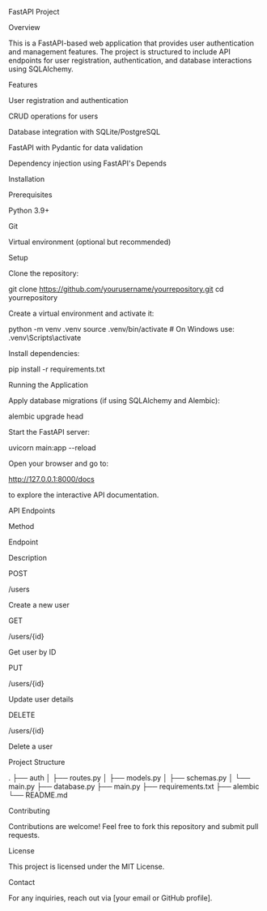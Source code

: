 FastAPI Project

Overview

This is a FastAPI-based web application that provides user authentication and management features.
The project is structured to include API endpoints for user registration, authentication, and database interactions using SQLAlchemy.

Features

User registration and authentication

CRUD operations for users

Database integration with SQLite/PostgreSQL

FastAPI with Pydantic for data validation

Dependency injection using FastAPI's Depends

Installation

Prerequisites

Python 3.9+

Git

Virtual environment (optional but recommended)

Setup

Clone the repository:

git clone https://github.com/yourusername/yourrepository.git
cd yourrepository

Create a virtual environment and activate it:

python -m venv .venv
source .venv/bin/activate  # On Windows use: .venv\Scripts\activate

Install dependencies:

pip install -r requirements.txt

Running the Application

Apply database migrations (if using SQLAlchemy and Alembic):

alembic upgrade head

Start the FastAPI server:

uvicorn main:app --reload

Open your browser and go to:

http://127.0.0.1:8000/docs

to explore the interactive API documentation.

API Endpoints

Method

Endpoint

Description

POST

/users

Create a new user

GET

/users/{id}

Get user by ID

PUT

/users/{id}

Update user details

DELETE

/users/{id}

Delete a user

Project Structure

.
├── auth
│   ├── routes.py
│   ├── models.py
│   ├── schemas.py
│   └── main.py
├── database.py
├── main.py
├── requirements.txt
├── alembic
└── README.md

Contributing

Contributions are welcome! Feel free to fork this repository and submit pull requests.

License

This project is licensed under the MIT License.

Contact

For any inquiries, reach out via [your email or GitHub profile].

